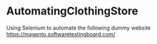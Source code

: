 # AutomatingClothingStore
Using Selenium to automate the following dummy website
https://magento.softwaretestingboard.com/
